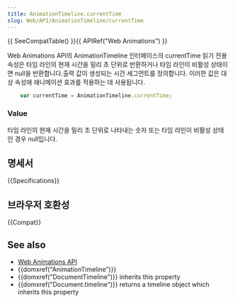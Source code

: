 ```yaml
---
title: AnimationTimeline.currentTime
slug: Web/API/AnimationTimeline/currentTime
---
```


{{ SeeCompatTable() }}{{ APIRef("Web Animations") }}

Web Animations API의 AnimationTimeline 인터페이스의 currentTime 읽기 전용 속성은 타임 라인의 현재 시간을 밀리 초 단위로 반환하거나 타임 라인이 비활성 상태이면 null을 반환합니다.출력 값이 생성되는 시간 세그먼트를 정의합니다. 이러한 값은 대상 속성에 애니메이션 효과를 적용하는 데 사용됩니다.

```js
    var currentTime = AnimationTimeline.currentTime;
```

### Value

타임 라인의 현재 시간을 밀리 초 단위로 나타내는 숫자 또는 타임 라인이 비활성 상태 인 경우 null입니다.

## 명세서

{{Specifications}}

## 브라우저 호환성

{{Compat}}

## See also

- [Web Animations API](/ko/docs/Web/API/Web_Animations_API)
- {{domxref("AnimationTimeline")}}
- {{domxref("DocumentTimeline")}} inherits this property
- {{domxref("Document.timeline")}} returns a timeline object which inherits this property
